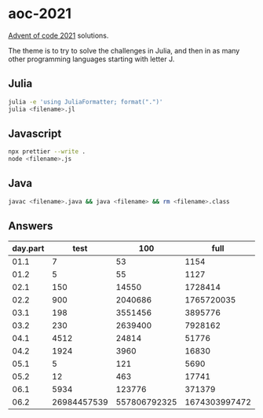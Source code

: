 # aoc-2021

<!-- <a href="#badge"><img alt="code style: prettier" src="https://img.shields.io/badge/code_style-prettier-ff69b4.svg?style=flat-square"></a> -->

[Advent of code 2021](https://adventofcode.com/2021) solutions.

The theme is to try to solve the challenges in Julia, and then in as many other programming languages starting with letter J.

## Julia

```bash
julia -e 'using JuliaFormatter; format(".")'
julia <filename>.jl
```

## Javascript

```bash
npx prettier --write .
node <filename>.js
```

## Java

```bash
javac <filename>.java && java <filename> && rm <filename>.class
```

## Answers

| day.part | test        | 100          | full          |
| -------- | ----------- | ------------ | ------------- |
| 01.1     | 7           | 53           | 1154          |
| 01.2     | 5           | 55           | 1127          |
| 02.1     | 150         | 14550        | 1728414       |
| 02.2     | 900         | 2040686      | 1765720035    |
| 03.1     | 198         | 3551456      | 3895776       |
| 03.2     | 230         | 2639400      | 7928162       |
| 04.1     | 4512        | 24814        | 51776         |
| 04.2     | 1924        | 3960         | 16830         |
| 05.1     | 5           | 121          | 5690          |
| 05.2     | 12          | 463          | 17741         |
| 06.1     | 5934        | 123776       | 371379        |
| 06.2     | 26984457539 | 557806792325 | 1674303997472 |
